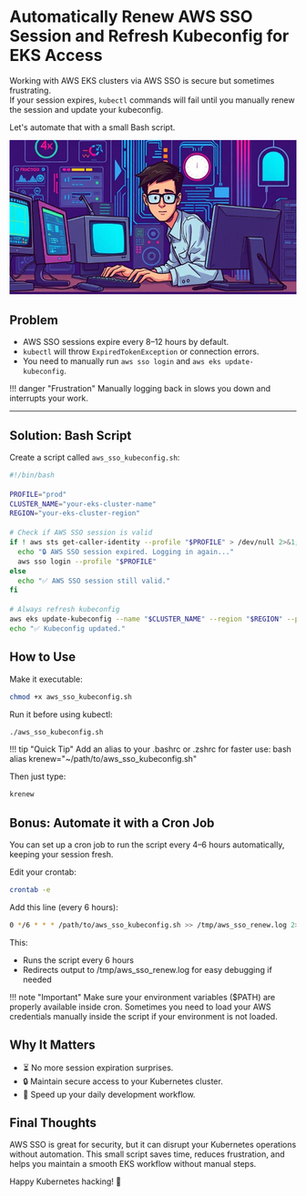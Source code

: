 # Automatically Renew AWS SSO Session and Refresh Kubeconfig for EKS Access

Working with AWS EKS clusters via AWS SSO is secure but sometimes frustrating.  
If your session expires, `kubectl` commands will fail until you manually renew the session and update your kubeconfig.

Let's automate that with a small Bash script.

![Auto Renew Kubeconfig](../../assets/tech-blog/devops/auto-renew-kubeconfig/banner.jpg)

## Problem

- AWS SSO sessions expire every 8–12 hours by default.
- `kubectl` will throw `ExpiredTokenException` or connection errors.
- You need to manually run `aws sso login` and `aws eks update-kubeconfig`.

!!! danger "Frustration"
    Manually logging back in slows you down and interrupts your work.

---

## Solution: Bash Script

Create a script called `aws_sso_kubeconfig.sh`:

```bash
#!/bin/bash

PROFILE="prod"
CLUSTER_NAME="your-eks-cluster-name"
REGION="your-eks-cluster-region"

# Check if AWS SSO session is valid
if ! aws sts get-caller-identity --profile "$PROFILE" > /dev/null 2>&1; then
  echo "🔒 AWS SSO session expired. Logging in again..."
  aws sso login --profile "$PROFILE"
else
  echo "✅ AWS SSO session still valid."
fi

# Always refresh kubeconfig
aws eks update-kubeconfig --name "$CLUSTER_NAME" --region "$REGION" --profile "$PROFILE"
echo "✅ Kubeconfig updated."
```

## How to Use
Make it executable:

``` bash
chmod +x aws_sso_kubeconfig.sh
```

Run it before using kubectl:

``` bash
./aws_sso_kubeconfig.sh
```

!!! tip "Quick Tip" 
    Add an alias to your .bashrc or .zshrc for faster use: bash alias krenew="~/path/to/aws_sso_kubeconfig.sh"

Then just type:
```bash
krenew
```

## Bonus: Automate it with a Cron Job

You can set up a cron job to run the script every 4–6 hours automatically, keeping your session fresh.

Edit your crontab:

``` bash
crontab -e
```

Add this line (every 6 hours):

``` bash
0 */6 * * * /path/to/aws_sso_kubeconfig.sh >> /tmp/aws_sso_renew.log 2>&1
```

This:

- Runs the script every 6 hours
- Redirects output to /tmp/aws_sso_renew.log for easy debugging if needed

!!! note "Important" 
    Make sure your environment variables ($PATH) are properly available inside cron.
    Sometimes you need to load your AWS credentials manually inside the script if your environment is not loaded.

## Why It Matters

- ⏳ No more session expiration surprises.
- 🔒 Maintain secure access to your Kubernetes cluster.
- 🚀 Speed up your daily development workflow.

## Final Thoughts

AWS SSO is great for security, but it can disrupt your Kubernetes operations without automation.
This small script saves time, reduces frustration, and helps you maintain a smooth EKS workflow without manual steps.

Happy Kubernetes hacking! 🚀